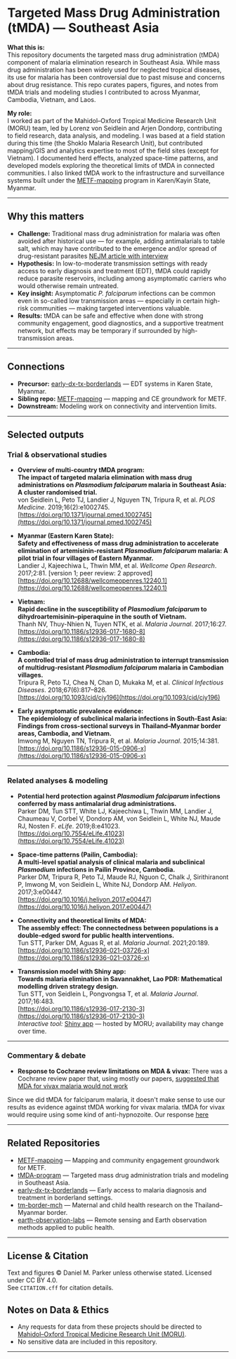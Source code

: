 # Targeted Mass Drug Administration (tMDA) — Southeast Asia

**What this is:**  
This repository documents the targeted mass drug administration (tMDA) component of malaria elimination research in Southeast Asia. While mass drug administration has been widely used for neglected tropical diseases, its use for malaria has been controversial due to past misuse and concerns about drug resistance. This repo curates papers, figures, and notes from tMDA trials and modeling studies I contributed to across Myanmar, Cambodia, Vietnam, and Laos.

**My role:**  
I worked as part of the Mahidol–Oxford Tropical Medicine Research Unit (MORU) team, led by Lorenz von Seidlein and Arjen Dondorp, contributing to field research, data analysis, and modeling. I was based at a field station during this time (the Shoklo Malaria Research Unit), but contributed mapping/GIS and analytics expertise to most of the field sites (except for Vietnam). I documented herd effects, analyzed space-time patterns, and developed models exploring the theoretical limits of tMDA in connected communities. I also linked tMDA work to the infrastructure and surveillance systems built under the [METF-mapping](https://github.com/DMParker1/METF-mapping) program in Karen/Kayin State, Myanmar.

---

## Why this matters
- **Challenge:** Traditional mass drug administration for malaria was often avoided after historical use — for example, adding antimalarials to table salt, which may have contributed to the emergence and/or spread of drug-resistant parasites [NEJM article with interview](https://www.nejm.org/doi/full/10.1056/NEJMp1403340)
- **Hypothesis:** In low-to-moderate transmission settings with ready access to early diagnosis and treatment (EDT), tMDA could rapidly reduce parasite reservoirs, including among asymptomatic carriers who would otherwise remain untreated.
- **Key insight:** Asymptomatic *P. falciparum* infections can be common even in so-called low transmission areas — especially in certain high-risk communities — making targeted interventions valuable.
- **Results:** tMDA can be safe and effective when done with strong community engagement, good diagnostics, and a supportive treatment network, but effects may be temporary if surrounded by high-transmission areas.

---

## Connections
- **Precursor:** [early-dx-tx-borderlands](https://github.com/DMParker1/early-dx-tx-borderlands) — EDT systems in Karen State, Myanmar.
- **Sibling repo:** [METF-mapping](https://github.com/DMParker1/METF-mapping) — mapping and CE groundwork for METF.
- **Downstream:** Modeling work on connectivity and intervention limits.

---

## Selected outputs

### Trial & observational studies
- **Overview of multi-country tMDA program:**  
  **The impact of targeted malaria elimination with mass drug administrations on *Plasmodium falciparum* malaria in Southeast Asia: A cluster randomised trial.**  
  von Seidlein L, Peto TJ, Landier J, Nguyen TN, Tripura R, et al. *PLOS Medicine*. 2019;16(2):e1002745.  
  [https://doi.org/10.1371/journal.pmed.1002745](https://doi.org/10.1371/journal.pmed.1002745)

- **Myanmar (Eastern Karen State):**  
  **Safety and effectiveness of mass drug administration to accelerate elimination of artemisinin-resistant *Plasmodium falciparum* malaria: A pilot trial in four villages of Eastern Myanmar.**  
  Landier J, Kajeechiwa L, Thwin MM, et al. *Wellcome Open Research*. 2017;2:81. [version 1; peer review: 2 approved]  
  [https://doi.org/10.12688/wellcomeopenres.12240.1](https://doi.org/10.12688/wellcomeopenres.12240.1)

- **Vietnam:**  
  **Rapid decline in the susceptibility of *Plasmodium falciparum* to dihydroartemisinin–piperaquine in the south of Vietnam.**  
  Thanh NV, Thuy-Nhien N, Tuyen NTK, et al. *Malaria Journal*. 2017;16:27.  
  [https://doi.org/10.1186/s12936-017-1680-8](https://doi.org/10.1186/s12936-017-1680-8)

- **Cambodia:**  
  **A controlled trial of mass drug administration to interrupt transmission of multidrug-resistant *Plasmodium falciparum* malaria in Cambodian villages.**  
  Tripura R, Peto TJ, Chea N, Chan D, Mukaka M, et al. *Clinical Infectious Diseases*. 2018;67(6):817–826.  
  [https://doi.org/10.1093/cid/ciy196](https://doi.org/10.1093/cid/ciy196)

- **Early asymptomatic prevalence evidence:**  
  **The epidemiology of subclinical malaria infections in South-East Asia: Findings from cross-sectional surveys in Thailand–Myanmar border areas, Cambodia, and Vietnam.**  
  Imwong M, Nguyen TN, Tripura R, et al. *Malaria Journal*. 2015;14:381.  
  [https://doi.org/10.1186/s12936-015-0906-x](https://doi.org/10.1186/s12936-015-0906-x)

---

### Related analyses & modeling
- **Potential herd protection against *Plasmodium falciparum* infections conferred by mass antimalarial drug administrations.**  
  Parker DM, Tun STT, White LJ, Kajeechiwa L, Thwin MM, Landier J, Chaumeau V, Corbel V, Dondorp AM, von Seidlein L, White NJ, Maude RJ, Nosten F. *eLife*. 2019;8:e41023.  
  [https://doi.org/10.7554/eLife.41023](https://doi.org/10.7554/eLife.41023)

- **Space-time patterns (Pailin, Cambodia):**  
  **A multi-level spatial analysis of clinical malaria and subclinical *Plasmodium* infections in Pailin Province, Cambodia.**  
  Parker DM, Tripura R, Peto TJ, Maude RJ, Nguon C, Chalk J, Sirithiranont P, Imwong M, von Seidlein L, White NJ, Dondorp AM. *Heliyon*. 2017;3:e00447.  
  [https://doi.org/10.1016/j.heliyon.2017.e00447](https://doi.org/10.1016/j.heliyon.2017.e00447)

- **Connectivity and theoretical limits of MDA:**  
  **The assembly effect: The connectedness between populations is a double‐edged sword for public health interventions.**  
  Tun STT, Parker DM, Aguas R, et al. *Malaria Journal*. 2021;20:189.  
  [https://doi.org/10.1186/s12936-021-03726-x](https://doi.org/10.1186/s12936-021-03726-x)

- **Transmission model with Shiny app:**  
  **Towards malaria elimination in Savannakhet, Lao PDR: Mathematical modelling driven strategy design.**  
  Tun STT, von Seidlein L, Pongvongsa T, et al. *Malaria Journal*. 2017;16:483.  
  [https://doi.org/10.1186/s12936-017-2130-3](https://doi.org/10.1186/s12936-017-2130-3)  
  *Interactive tool:* [Shiny app](https://moru.shinyapps.io/savannakhet/) — hosted by MORU; availability may change over time.


---

### Commentary & debate
- **Response to Cochrane review limitations on MDA & vivax:**
  There was a Cochrane review paper that, using mostly our papers, [suggested that MDA for vivax malaria would not work](https://www.cochranelibrary.com/cdsr/doi/10.1002/14651858.CD008846.pub3/full)

Since we did tMDA for falciparum malaria, it doesn't make sense to use our results as evidence against tMDA working for vivax malaria. tMDA for vivax would require using some kind of anti-hypnozoite. Our response [here](https://www.cochranelibrary.com/cdsr/doi/10.1002/14651858.CD008846.pub3/detailed-comment/en?messageId=326098774)

---

## Related Repositories

- [METF-mapping](https://github.com/DMParker1/METF-mapping) — Mapping and community engagement groundwork for METF.
- [tMDA-program](https://github.com/DMParker1/tmda-program) — Targeted mass drug administration trials and modeling in Southeast Asia.
- [early-dx-tx-borderlands](https://github.com/DMParker1/early-dx-tx-borderlands) — Early access to malaria diagnosis and treatment in borderland settings.
- [tm-border-mch](https://github.com/DMParker1/tm-border-mch) — Maternal and child health research on the Thailand–Myanmar border.
- [earth-observation-labs](https://github.com/DMParker1/earth-observation-labs) — Remote sensing and Earth observation methods applied to public health.
---

## License & Citation
Text and figures © Daniel M. Parker unless otherwise stated. Licensed under CC BY 4.0.  
See `CITATION.cff` for citation details.

## Notes on Data & Ethics
- Any requests for data from these projects should be directed to [Mahidol–Oxford Tropical Medicine Research Unit (MORU)](https://www.tropmedres.ac/).  
- No sensitive data are included in this repository.  

---


